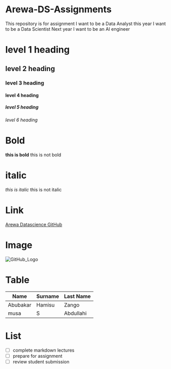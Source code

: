 # Arewa-DS-Assignments
This repository is for assignment
I want to be a Data Analyst this year
I want to be a Data Scientist Next year
I want to be an AI engineer 

# level 1 heading
## level 2 heading
### level 3 heading
#### level 4 heading
##### level 5 heading
###### level 6 heading

# Bold
**this is bold**
this is not bold

# italic
_this is italic_
this is not italic

# Link
[Arewa Datascience GitHub](https://github.com/arewadataScience/30-Days-of-Python/blob/main/03_Module_Operators/03_operators.md)

# Image
![GitHub_Logo](/image/logo.png)

# Table
| Name       | Surname      | Last Name |
|------------|--------------|-----------|
|Abubakar    | Hamisu       | Zango     |
|musa        | S            | Abdullahi |

# List
- [ ] complete markdown lectures
- [ ] prepare for assignment
- [ ] review student submission
